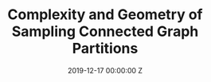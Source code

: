 ---
title: Complexity and Geometry of Sampling Connected Graph Partitions
date: 2019-12-17 00:00:00 Z
authors: Daryl DeFord, Lorenzo Najt, and Justin Solomon
image: "/uploads/kansas_flip.png"
image_alt: 
categories:
  - research
description:
  In this paper, we prove intractability results about sampling from the set of partitions of a planar graph into connected components. Our proofs are motivated by a technique introduced by Jerrum, Valiant, and Vazirani. Moreover, we use gadgets inspired by their technique to provide families of graphs where the "flip walk" Markov chain used in practice for this sampling task exhibits exponentially slow mixing. Supporting our theoretical results we present some empirical evidence demonstrating the slow mixing of the flip walk on grid graphs and on real data. Inspired by connections to the statistical physics of self-avoiding walks, we investigate the sensitivity of certain popular sampling algorithms to the graph topology. Finally, we discuss a few cases where the sampling problem is tractable. Applications to political redistricting have recently brought increased attention to this problem, and we articulate open questions about this application that are highlighted by our results. 
pdf: "https://arxiv.org/pdf/1908.08881.pdf"
href: "https://arxiv.org/abs/1908.08881"
featured: true
---